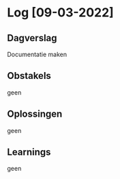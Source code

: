# Log [09-03-2022]

## Dagverslag
Documentatie maken

## Obstakels
geen

## Oplossingen
geen

## Learnings
geen